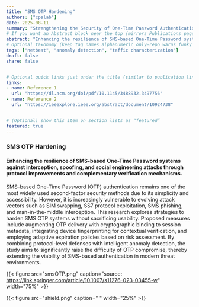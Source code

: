 ```yaml
---
title: "SMS OTP Hardening"
authors: ["cpslab"] 
date: 2025-08-11
summary: "Strengthening the Security of One-Time Password Authentication"
# If you want an Abstract block near the top (mirrors Publications pages):
abstract: "Enhancing the resilience of SMS-based One-Time Password systems against interception, spoofing, and social engineering attacks through protocol improvements and complementary verification mechanisms."
# Optional taxonomy (keep tag names alphanumeric only—repo warns funky chars break builds)
tags: ["netbeat", "anomaly detection", "taffic characterization"]
draft: false
share: false


# Optional quick links just under the title (similar to publication links)
links:
- name: Reference 1
  url: "https://dl.acm.org/doi/pdf/10.1145/3488932.3497756"
- name: Reference 2
  url: "https://ieeexplore.ieee.org/abstract/document/10924738"


# (Optional) show this item on section lists as “featured”
featured: true
---
```


### SMS OTP Hardening

#### Enhancing the resilience of SMS-based One-Time Password systems against interception, spoofing, and social engineering attacks through protocol improvements and complementary verification mechanisms.

SMS-based One-Time Password (OTP) authentication remains one of the most widely used second-factor security methods due to its simplicity and accessibility. However, it is increasingly vulnerable to evolving attack vectors such as SIM swapping, SS7 protocol exploitation, SMS phishing, and man-in-the-middle interception. This research explores strategies to harden SMS OTP systems without sacrificing usability. Proposed measures include augmenting OTP delivery with cryptographic binding to session metadata, integrating device fingerprinting for contextual verification, and employing adaptive expiration policies based on risk assessment. By combining protocol-level defenses with intelligent anomaly detection, the study aims to significantly raise the difficulty of OTP compromise, thereby extending the viability of SMS-based authentication in modern threat environments.


{{< figure src="smsOTP.png" caption="source: https://link.springer.com/article/10.1007/s11276-023-03455-w" width="75%" >}}

{{< figure src="shield.png" caption=" " width="25%" >}}

